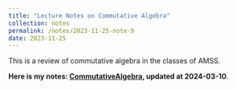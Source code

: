 ```yaml
---
title: "Lecture Notes on Commutative Algebra"
collection: notes
permalink: /notes/2023-11-25-note-9
date: 2023-11-25
---
```

This is a review of commutative algebra in the classes of AMSS.

**Here is my notes: [CommutativeAlgebra](https://dvlxlwz.github.io/files/CommutativeAlgebra.pdf), updated at 2024-03-10**.

